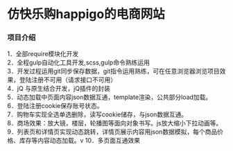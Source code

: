 # 仿快乐购happigo的电商网站
### 项目介绍<br> 
1．全部require模块化开发<br> 
2．全程gulp自动化工具开发,scss,gulp命令熟练运用<br> 
3．开发过程运用git同步保存数据，git指令运用熟练，可在任意浏览器浏览项目效果，登陆注册不可用（请求接口不可用）<br> 
4．jQ 与原生结合开发，jQ插件的封装<br> 
5．动态加载中页面内容json数据互通，template渲染，公共部分load加载。<br> 
6．登陆注册cookie保存账号状态。<br> 
7．购物车实现全选单选删除，读写cookie储存，与json数据互通。<br> 
8．商场效果：放大镜，楼层，轮播图等面向对象书写。js放大缩小下拉动画等。<br> 
9．列表页和详情页实现动态跳转，详情页展示内容用json数据模拟，每个商品价格、库存等内容动态加载。v
10．多页面互通效果<br> 
